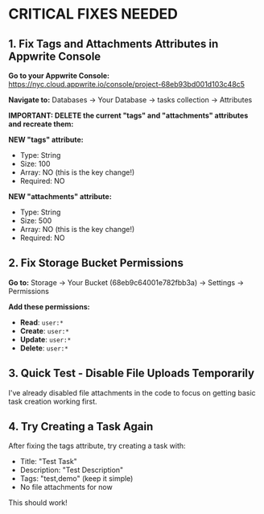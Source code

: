 # CRITICAL FIXES NEEDED

## 1. Fix Tags and Attachments Attributes in Appwrite Console

**Go to your Appwrite Console:**
https://nyc.cloud.appwrite.io/console/project-68eb93bd001d103c48c5

**Navigate to:** Databases → Your Database → tasks collection → Attributes

**IMPORTANT: DELETE the current "tags" and "attachments" attributes and recreate them:**

**NEW "tags" attribute:**
- Type: String
- Size: 100
- Array: NO (this is the key change!)
- Required: NO

**NEW "attachments" attribute:**
- Type: String  
- Size: 500
- Array: NO (this is the key change!)
- Required: NO

## 2. Fix Storage Bucket Permissions

**Go to:** Storage → Your Bucket (68eb9c64001e782fbb3a) → Settings → Permissions

**Add these permissions:**
- **Read**: `user:*`
- **Create**: `user:*` 
- **Update**: `user:*`
- **Delete**: `user:*`

## 3. Quick Test - Disable File Uploads Temporarily

I've already disabled file attachments in the code to focus on getting basic task creation working first.

## 4. Try Creating a Task Again

After fixing the tags attribute, try creating a task with:
- Title: "Test Task"
- Description: "Test Description" 
- Tags: "test,demo" (keep it simple)
- No file attachments for now

This should work!